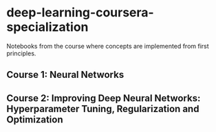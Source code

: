 # deep-learning-coursera-specialization
Notebooks from the course where concepts are implemented from first principles. 

## Course 1: Neural Networks

## Course 2: Improving Deep Neural Networks: Hyperparameter Tuning, Regularization and Optimization